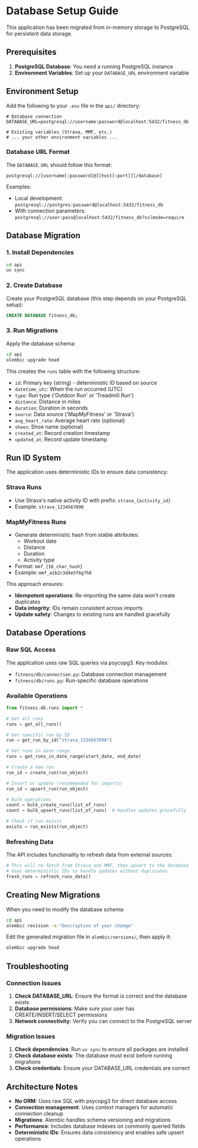 # Database Setup Guide

This application has been migrated from in-memory storage to PostgreSQL for persistent data storage.

## Prerequisites

1. **PostgreSQL Database**: You need a running PostgreSQL instance
2. **Environment Variables**: Set up your `DATABASE_URL` environment variable

## Environment Setup

Add the following to your `.env` file in the `api/` directory:

```env
# Database connection
DATABASE_URL=postgresql://username:password@localhost:5432/fitness_db

# Existing variables (Strava, MMF, etc.)
# ... your other environment variables ...
```

### Database URL Format

The `DATABASE_URL` should follow this format:
```
postgresql://[username[:password]@][host[:port]][/database]
```

Examples:
- Local development: `postgresql://postgres:password@localhost:5432/fitness_db`
- With connection parameters: `postgresql://user:pass@localhost:5432/fitness_db?sslmode=require`

## Database Migration

### 1. Install Dependencies

```bash
cd api
uv sync
```

### 2. Create Database

Create your PostgreSQL database (this step depends on your PostgreSQL setup):

```sql
CREATE DATABASE fitness_db;
```

### 3. Run Migrations

Apply the database schema:

```bash
cd api
alembic upgrade head
```

This creates the `runs` table with the following structure:
- `id`: Primary key (string) - deterministic ID based on source
- `datetime_utc`: When the run occurred (UTC)
- `type`: Run type ('Outdoor Run' or 'Treadmill Run')
- `distance`: Distance in miles
- `duration`: Duration in seconds
- `source`: Data source ('MapMyFitness' or 'Strava')
- `avg_heart_rate`: Average heart rate (optional)
- `shoes`: Shoe name (optional)
- `created_at`: Record creation timestamp
- `updated_at`: Record update timestamp

## Run ID System

The application uses deterministic IDs to ensure data consistency:

### Strava Runs
- Use Strava's native activity ID with prefix: `strava_{activity_id}`
- Example: `strava_1234567890`

### MapMyFitness Runs  
- Generate deterministic hash from stable attributes:
  - Workout date
  - Distance  
  - Duration
  - Activity type
- Format: `mmf_{16_char_hash}`
- Example: `mmf_a1b2c3d4e5f6g7h8`

This approach ensures:
- **Idempotent operations**: Re-importing the same data won't create duplicates
- **Data integrity**: IDs remain consistent across imports
- **Update safety**: Changes to existing runs are handled gracefully

## Database Operations

### Raw SQL Access

The application uses raw SQL queries via psycopg3. Key modules:

- `fitness/db/connection.py`: Database connection management
- `fitness/db/runs.py`: Run-specific database operations

### Available Operations

```python
from fitness.db.runs import *

# Get all runs
runs = get_all_runs()

# Get specific run by ID
run = get_run_by_id("strava_1234567890")

# Get runs in date range
runs = get_runs_in_date_range(start_date, end_date)

# Create a new run
run_id = create_run(run_object)

# Insert or update (recommended for imports)
run_id = upsert_run(run_object)

# Bulk operations
count = bulk_create_runs(list_of_runs)
count = bulk_upsert_runs(list_of_runs)  # Handles updates gracefully

# Check if run exists
exists = run_exists(run_object)
```

### Refreshing Data

The API includes functionality to refresh data from external sources:

```python
# This will re-fetch from Strava and MMF, then upsert to the database
# Uses deterministic IDs to handle updates without duplicates
fresh_runs = refresh_runs_data()
```

## Creating New Migrations

When you need to modify the database schema:

```bash
cd api
alembic revision -m "Description of your change"
```

Edit the generated migration file in `alembic/versions/`, then apply it:

```bash
alembic upgrade head
```

## Troubleshooting

### Connection Issues

1. **Check DATABASE_URL**: Ensure the format is correct and the database exists
2. **Database permissions**: Make sure your user has CREATE/INSERT/SELECT permissions
3. **Network connectivity**: Verify you can connect to the PostgreSQL server

### Migration Issues

1. **Check dependencies**: Run `uv sync` to ensure all packages are installed
2. **Check database exists**: The database must exist before running migrations
3. **Check credentials**: Ensure your DATABASE_URL credentials are correct

## Architecture Notes

- **No ORM**: Uses raw SQL with psycopg3 for direct database access
- **Connection management**: Uses context managers for automatic connection cleanup
- **Migrations**: Alembic handles schema versioning and migrations
- **Performance**: Includes database indexes on commonly queried fields
- **Deterministic IDs**: Ensures data consistency and enables safe upsert operations 